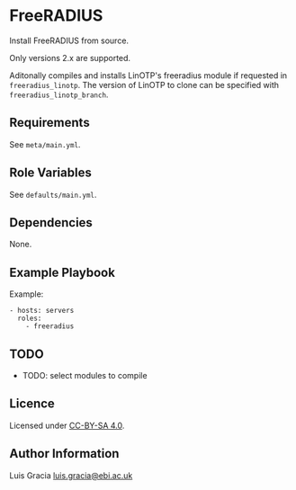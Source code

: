 FreeRADIUS
==========
Install FreeRADIUS from source.

Only versions 2.x are supported.

Aditonally compiles and installs LinOTP's freeradius module if
requested in `freeradius_linotp`. The version of LinOTP to clone can
be specified with `freeradius_linotp_branch`.

Requirements
------------
See `meta/main.yml`.

Role Variables
--------------
See `defaults/main.yml`.

Dependencies
------------
None.

Example Playbook
----------------
Example:
```
- hosts: servers
  roles:
    - freeradius
```

TODO
----
- TODO: select modules to compile

Licence
-------
Licensed under [CC-BY-SA 4.0](https://creativecommons.org/licenses/by-sa/4.0/).

Author Information
------------------
Luis Gracia <luis.gracia@ebi.ac.uk>
